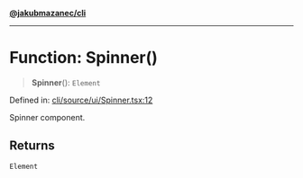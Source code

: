 [**@jakubmazanec/cli**](../README.md)

---

# Function: Spinner()

> **Spinner**(): `Element`

Defined in:
[cli/source/ui/Spinner.tsx:12](https://github.com/jakubmazanec/tools/blob/74fa88a6249b3d486436ae7655f4962bc4a86e11/packages/cli/source/ui/Spinner.tsx#L12)

Spinner component.

## Returns

`Element`
